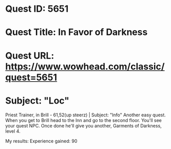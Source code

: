 # Quest ID: 5651
# Quest Title: In Favor of Darkness
# Quest URL: https://www.wowhead.com/classic/quest=5651
# Subject: "Loc"
Priest Trainer, in Brill - 61,52(up steerz) | Subject: "Info"
Another easy quest. When you get to Brill head to the Inn and go to the second floor. You'll see your quest NPC. Once done he'll give you another, Garments of Darkness, level 4.

My results:
Experience gained: 90